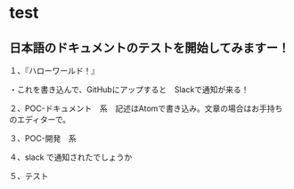 # test
## 日本語のドキュメントのテストを開始してみますー！
１、『ハローワールド！』

・これを書き込んで、GitHubにアップすると　Slackで通知が来る！

２、POC-ドキュメント　系　記述はAtomで書き込み。文章の場合はお手持ちのエディターで。

３、POC-開発　系

４、slack で通知されたでしょうか

５、テスト
